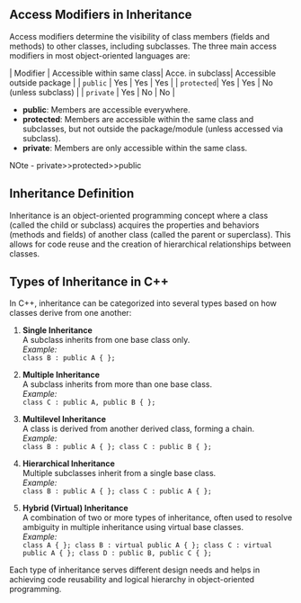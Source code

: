 ## Access Modifiers in Inheritance

Access modifiers determine the visibility of class members (fields and methods) to other classes, including subclasses. The three main access modifiers in most object-oriented languages are:

| Modifier   | Accessible within same class| Acce. in subclass| Accessible outside package |
| `public`   | Yes                         | Yes              | Yes                        |
| `protected`| Yes                         | Yes              | No (unless subclass)       |
| `private`  | Yes                         | No               | No                         |

- **public**: Members are accessible everywhere.
- **protected**: Members are accessible within the same class and subclasses, but not outside the package/module (unless accessed via subclass).
- **private**: Members are only accessible within the same class.

NOte - private>>protected>>public

## Inheritance Definition

Inheritance is an object-oriented programming concept where a class (called the child or subclass) acquires the properties and behaviors (methods and fields) of another class (called the parent or superclass). This allows for code reuse and the creation of hierarchical relationships between classes.

## Types of Inheritance in C++

In C++, inheritance can be categorized into several types based on how classes derive from one another:

1. **Single Inheritance**  
    A subclass inherits from one base class only.  
    *Example:*  
    `class B : public A { };`

2. **Multiple Inheritance**  
    A subclass inherits from more than one base class.  
    *Example:*  
    `class C : public A, public B { };`

3. **Multilevel Inheritance**  
    A class is derived from another derived class, forming a chain.  
    *Example:*  
    `class B : public A { }; class C : public B { };`

4. **Hierarchical Inheritance**  
    Multiple subclasses inherit from a single base class.  
    *Example:*  
    `class B : public A { }; class C : public A { };`

5. **Hybrid (Virtual) Inheritance**  
    A combination of two or more types of inheritance, often used to resolve ambiguity in multiple inheritance using virtual base classes.  
    *Example:*  
    `class A { }; class B : virtual public A { }; class C : virtual public A { }; class D : public B, public C { };`

Each type of inheritance serves different design needs and helps in achieving code reusability and logical hierarchy in object-oriented programming.
